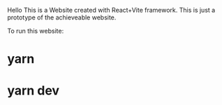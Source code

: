 Hello This is a Website created with React+Vite framework. This is just a prototype of the achieveable website. 


To run this website: 

# yarn

# yarn dev